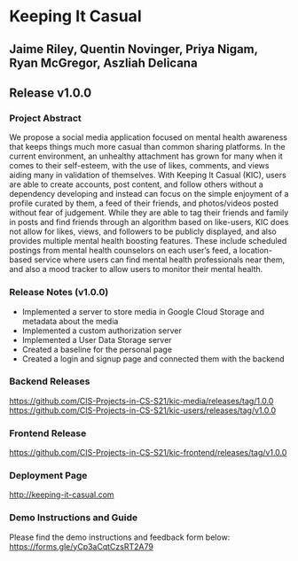 # Keeping It Casual
## Jaime Riley, Quentin Novinger, Priya Nigam, Ryan McGregor, Aszliah Delicana
## Release v1.0.0

### Project Abstract
We propose a social media application focused on mental health awareness that keeps things much more casual than common sharing platforms. In the current environment, an unhealthy attachment has grown for many when it comes to their self-esteem, with the use of likes, comments, and views aiding many in validation of themselves. With Keeping It Casual (KIC), users are able to create accounts, post content, and follow others without a dependency developing and instead can focus on the simple enjoyment of a profile curated by them, a feed of their friends, and photos/videos posted without fear of judgement. While they are able to tag their friends and family in posts and find friends through an algorithm based on like-users, KIC does not allow for likes, views, and followers to be publicly displayed, and also provides multiple mental health boosting features. These include scheduled postings from mental health counselors on each user’s feed, a location-based service where users can find mental health professionals near them, and also a mood tracker to allow users to monitor their mental health. 

### Release Notes (v1.0.0)
- Implemented a server to store media in Google Cloud Storage and metadata about the media
- Implemented a custom authorization server
- Implemented a User Data Storage server
- Created a baseline for the personal page
- Created a login and signup page and connected them with the backend

### Backend Releases 
https://github.com/CIS-Projects-in-CS-S21/kic-media/releases/tag/1.0.0
https://github.com/CIS-Projects-in-CS-S21/kic-users/releases/tag/v1.0.0

### Frontend Release
https://github.com/CIS-Projects-in-CS-S21/kic-frontend/releases/tag/v1.0.0

### Deployment Page
http://keeping-it-casual.com

### Demo Instructions and Guide
Please find the demo instructions and feedback form below:
https://forms.gle/yCp3aCqtCzsRT2A79 
